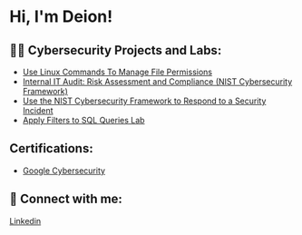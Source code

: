 <h1>Hi, I'm Deion! 

<h2>👨‍💻 Cybersecurity Projects and Labs:</h2>

  - [Use Linux Commands To Manage File Permissions](https://github.com/dhaskins96/LinuxPermissions/tree/main)
  - [Internal IT Audit: Risk Assessment and Compliance (NIST Cybersecurity Framework)](https://github.com/dhaskins96/Conduct-A-Security-Audit)
  - [Use the NIST Cybersecurity Framework to Respond to a Security Incident](https://github.com/dhaskins96/Respond-to-a-security-incident/blob/main/README.md)
  - [Apply Filters to SQL Queries Lab](https://github.com/dhaskins96/Apply-Filters-to-SQL-Queries-Lab/tree/main)

<h2> Certifications: </h2>

- [Google Cybersecurity](https://coursera.org/share/56ec045706f9a78ed9305b6c6d284308)


<h2> 🤳 Connect with me:</h2>

[Linkedin](https://www.linkedin.com/in/deion-haskins-60b14a219/)
